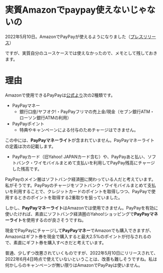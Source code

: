 # 実質Amazonでpaypay使えないじゃないの

2022年5月10日。AmazonでPayPayが使えるようになりました（[プレスリリース](https://about.paypay.ne.jp/pr/20220510/01/)）
  
ですが、実質自分のユースケースでは使えなかったので、メモとして残しておきます。
  
# 理由

Amazonで使用できるPayPayは[公式より](https://paypay.ne.jp/guide/amazon/)次の2種類です。

- PayPayマネー
    - 銀行口座/ヤフオク!・PayPayフリマの売上金/現金（セブン銀行ATM・ローソン銀行ATMの利用）
- PayPayポイント
    - 特典やキャンペーンによる付与のためチャージはできません。


この中には、**PayPayマネーライト**が含まれていません。PayPayマネーライトの定義は次の記載します。

- PayPayカード（旧Yahoo! JAPANカード含む）や、PayPayあと払い、ソフトバンク・ワイモバイルまとめて支払いを利用してPayPay残高にチャージした残高です。
  
PayPayのメイン層はソフトバンク経済圏に関わっている人だと考えています。私がそうです。PayPayのチャージをソフトバンク・ワイモバイルまとめて支払いを利用することで、クレジットカードのポイントを取得しつつ、PayPayで使用するときのポイントを取得する2重取りを狙っていました。
  
しかし、**PayPayマネーライト**はAmazonでは使用できません。PayPayを有効に使いたければ、素直にソフトバンク経済圏のYahoo!ショッピングで**PayPayマネーライト**を使用するのが良さそうですね。
  
現金でPayPayにチャージして**PayPayマネー**でAmazonでも購入できますが、Amazonはギフト券を現金で購入すると最大2.5%のポイントが付与されるので、素直にギフト券を購入すべきだと考えています。
  
普通、少しずつ改悪されていくものですが、2022年5月10日にリリースされて、2022年6月4日時点で使えていないということは、改善も難しそうですね。私は何かしらのキャンペーンが無い限りはAmazonでPayPayは使いません。


